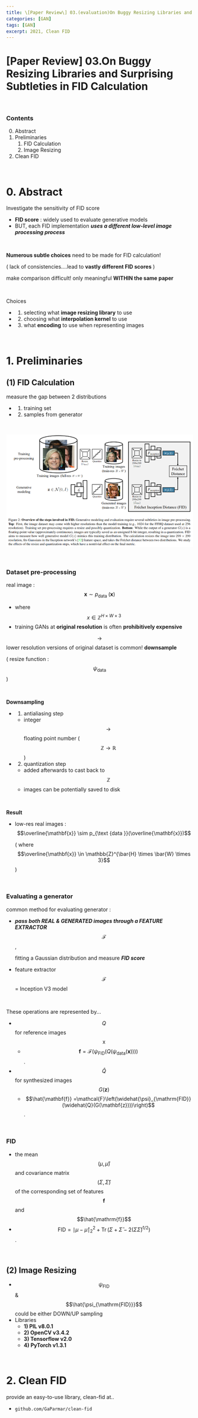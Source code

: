 ```yaml
---
title: \[Paper Review\] 03.(evaluation)On Buggy Resizing Libraries and Surprising Subtleties in FID Calculation
categories: [GAN]
tags: [GAN]
excerpt: 2021, Clean FID
---
```


<script src="https://cdn.mathjax.org/mathjax/latest/MathJax.js?config=TeX-AMS-MML_HTMLorMML" type="text/javascript"></script>

# \[Paper Review\] 03.On Buggy Resizing Libraries and Surprising Subtleties in FID Calculation

<br>

### Contents

0. Abstract
1. Preliminaries
   1. FID Calculation
   2. Image Resizing
2. Clean FID

<br>

# 0. Abstract

Investigate the sensitivity of FID score

- **FID score** : widely used to evaluate generative models
- BUT, each FID implementation ***uses a different low-level image processing process***

<br>

**Numerous subtle choices** need to be made for FID calculation!

( lack of consistencies....lead to **vastly different FID scores** )

make comparison difficult! only meaningful **WITHIN the same paper**

<br>

Choices

- 1) selecting what **image resizing library** to use
- 2) choosing what **interpolation kernel** to use
- 3) what **encoding** to use when representing images

<br>

# 1. Preliminaries

## (1) FID Calculation

measure the gap between 2 distributions

- 1) training set
- 2) samples from generator

<br>

![figure2](/assets/img/gan/img3.png)

<br>

### Dataset pre-processing

real image : $$\mathbf{x} \sim p_{\text {data }}(\mathbf{x})$$

- where $$x \in \mathbb{Z}^{H \times W \times 3}$$ 
- training GANs at **original resolution** is often **prohibitively expensive**

$$\rightarrow$$ lower resolution versions of original dataset is common! **downsample**

( resize function : $$\psi_{\text {data }}$$ )

<br>

**Downsampling**

- 1) antialiasing step 
  - integer $$\rightarrow$$ floating point number ( $$\mathbb{Z} \rightarrow \mathbb{R}$$ )
- 2) quantization step
  - added afterwards to cast back to $$\mathbb{Z}$$
  - images can be potentially saved to disk

<br>

**Result**

- low-res real images : $$\overline{\mathbf{x}} \sim p_{\text {data }}(\overline{\mathbf{x}})$$

  ( where $$\overline{\mathbf{x}} \in \mathbb{Z}^{\bar{H} \times \bar{W} \times 3}$$ )

<br>

### Evaluating a generator

common method for evaluating generator :

- ***pass both REAL & GENERATED images through a FEATURE EXTRACTOR*** $$\mathcal{F}$$ ,

  fitting a Gaussian distribution and measure ***FID score***

- feature extractor $$\mathcal{F}$$ = Inception V3 model

<br>

These operations are represented by...

- $$Q$$ for reference images $$\mathrm{x}$$ 
  - $$\mathbf{f} =\mathcal{F}\left(\psi_{\mathrm{FID}}\left(Q\left(\psi_{\mathrm{data}}(\mathbf{x})\right)\right)\right) $$.
- $$\widehat{Q}$$ for synthesized images $$G(\mathbf{z})$$
  - $$\hat{\mathbf{f}} =\mathcal{F}\left(\widehat{\psi}_{\mathrm{FID}}(\widehat{Q}(G(\mathbf{z})))\right)$$.

<br>

### FID

- the mean $$(\mu, \hat{\mu})$$ and covariance matrix $$(\Sigma, \widehat{\Sigma})$$ of the corresponding set of features $$\mathbf{f}$$ and $$\hat{\mathrm{f}}$$ 
- $$\mathrm{FID}= \mid \mu-\hat{\mu} \mid _{2}^{2}+\operatorname{Tr}\left(\Sigma+\widehat{\Sigma}-2(\Sigma \widehat{\Sigma})^{1 / 2}\right)$$.

<br>

## (2) Image Resizing

- $$\psi_{\mathrm{FID}}$$ & $$\hat{\psi_{\mathrm{FID}}}$$ could be either DOWN/UP sampling
- Libraries
  - **1) PIL v8.0.1**
  - **2) OpenCV v3.4.2**
  - **3) Tensorflow v2.0**
  - **4) PyTorch v1.3.1**

<br>

# 2. Clean FID

provide an easy-to-use library, clean-fid at..

- `github.com/GaParmar/clean-fid`

